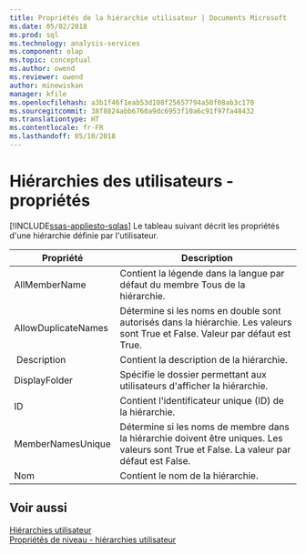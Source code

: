 ```yaml
---
title: Propriétés de la hiérarchie utilisateur | Documents Microsoft
ms.date: 05/02/2018
ms.prod: sql
ms.technology: analysis-services
ms.component: olap
ms.topic: conceptual
ms.author: owend
ms.reviewer: owend
author: minewiskan
manager: kfile
ms.openlocfilehash: a3b1f46f1eab53d108f25657794a50f08ab3c170
ms.sourcegitcommit: 38f8824abb6760a9dc6953f10a6c91f97fa48432
ms.translationtype: HT
ms.contentlocale: fr-FR
ms.lasthandoff: 05/10/2018
---
```

# <a name="user-hierarchies---properties"></a>Hiérarchies des utilisateurs - propriétés
[!INCLUDE[ssas-appliesto-sqlas](../../includes/ssas-appliesto-sqlas.md)]
  Le tableau suivant décrit les propriétés d'une hiérarchie définie par l'utilisateur.  
  
|Propriété| Description|  
|--------------|-----------------|  
|AllMemberName|Contient la légende dans la langue par défaut du membre Tous de la hiérarchie.|  
|AllowDuplicateNames|Détermine si les noms en double sont autorisés dans la hiérarchie. Les valeurs sont True et False. Valeur par défaut est True.|  
| Description|Contient la description de la hiérarchie.|  
|DisplayFolder|Spécifie le dossier permettant aux utilisateurs d'afficher la hiérarchie.|  
|ID|Contient l'identificateur unique (ID) de la hiérarchie.|  
|MemberNamesUnique|Détermine si les noms de membre dans la hiérarchie doivent être uniques. Les valeurs sont True et False. La valeur par défaut est False.|  
|Nom|Contient le nom de la hiérarchie.|  
  
## <a name="see-also"></a>Voir aussi  
 [Hiérarchies utilisateur](../../analysis-services/multidimensional-models-olap-logical-dimension-objects/user-hierarchies.md)   
 [Propriétés de niveau - hiérarchies utilisateur](../../analysis-services/multidimensional-models-olap-logical-dimension-objects/user-hierarchies-level-properties.md)  
  
  
